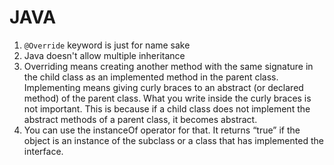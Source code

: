 # JAVA

1. `@Override` keyword is just for name sake
2. Java doesn't allow multiple inheritance 
3.  Overriding means creating another method with the same signature in the child class as an implemented method in the parent class. Implementing means giving curly braces to an abstract (or declared method) of the parent class. What you write inside the curly braces is not important. This is because if a child class does not implement the abstract methods of a parent class, it becomes abstract. 
4. You can use the instanceOf operator for that. It returns “true” if the object is an instance of the subclass or a class that has implemented the interface.